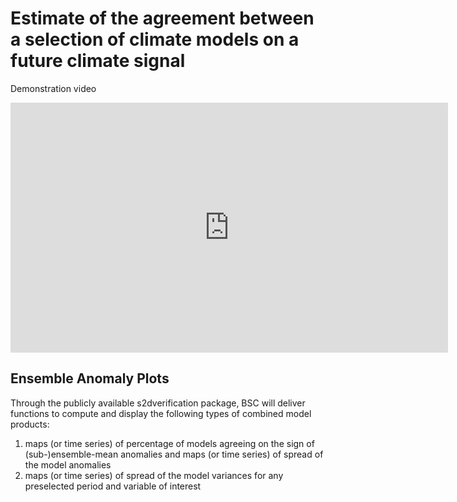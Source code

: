 # Estimate of the agreement between a selection of climate models on a future climate signal

Demonstration video

<iframe width="700" height="400" src="https://www.youtube.com/embed/CNWA4j2okcc" frameborder="0" gesture="media" allow="encrypted-media" allowfullscreen></iframe>

## Ensemble Anomaly Plots

Through the publicly available s2dverification package, BSC will deliver functions to compute and display the following types of combined model products:
1. maps (or time series) of percentage of models agreeing on the sign of (sub-)ensemble-mean anomalies and maps (or time series) of spread of the model anomalies
2. maps (or time series) of spread of the model variances for any preselected period and variable of interest
